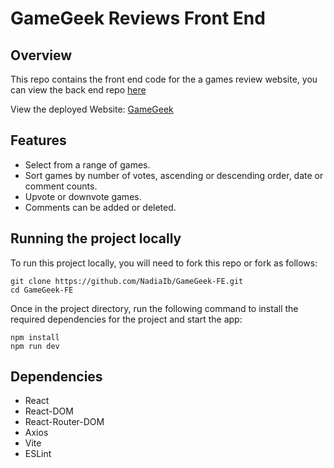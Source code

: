 # GameGeek Reviews Front End

##   Overview
This repo contains the front end code for the a games review website, you can view the back end repo [here](https://github.com/NadiaIb/GameGeek-BE)

View the deployed Website: [GameGeek]()

## Features
- Select from a range of games.
- Sort games by number of votes, ascending or descending order, date or comment counts.
- Upvote or downvote games.
- Comments can be added or deleted.

## Running the project locally
To run this project locally, you will need to fork this repo or fork as follows:

```
git clone https://github.com/NadiaIb/GameGeek-FE.git
cd GameGeek-FE
```

Once in the project directory, run the following command to install the required dependencies for the project and start the app:

```
npm install
npm run dev
```

## Dependencies
- React
- React-DOM
- React-Router-DOM
- Axios
- Vite
- ESLint
